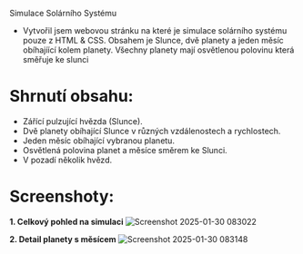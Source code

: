 Simulace Solárního Systému

-  Vytvořil jsem webovou stránku na které je simulace solárního systému pouze z HTML & CSS. Obsahem je Slunce, dvě planety a jeden měsíc obíhajíící kolem planety. Všechny planety mají osvětlenou polovinu která směřuje ke slunci

# Shrnutí obsahu:
- Zářící pulzující hvězda (Slunce).
- Dvě planety obíhající Slunce v různých vzdálenostech a rychlostech.
- Jeden měsíc obíhající vybranou planetu.
- Osvětlená polovina planet a měsíce směrem ke Slunci.
- V pozadí několik hvězd.

# Screenshoty:
**1. Celkový pohled na simulaci**
![Screenshot 2025-01-30 083022](https://github.com/user-attachments/assets/00d49224-58bf-4b8e-bac7-2c9f1eb0eda6)

**2. Detail planety s měsícem**
![Screenshot 2025-01-30 083148](https://github.com/user-attachments/assets/59e8a304-9b7a-48bf-b93e-104150341227)
